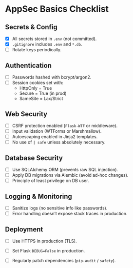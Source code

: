 # AppSec Basics Checklist

## Secrets & Config
- [x] All secrets stored in `.env` (not committed).
- [x] `.gitignore` includes `.env` and `*.db`.
- [ ] Rotate keys periodically.

## Authentication
- [ ] Passwords hashed with bcrypt/argon2.
- [ ] Session cookies set with:
  - HttpOnly = True
  - Secure = True (in prod)
  - SameSite = Lax/Strict

## Web Security
- [ ] CSRF protection enabled (`Flask-WTF` or middleware).
- [ ] Input validation (WTForms or Marshmallow).
- [ ] Autoescaping enabled in Jinja2 templates.
- [ ] No use of `| safe` unless absolutely necessary.

## Database Security
- [ ] Use SQLAlchemy ORM (prevents raw SQL injection).
- [ ] Apply DB migrations via Alembic (avoid ad-hoc changes).
- [ ] Principle of least privilege on DB user.

## Logging & Monitoring
- [ ] Sanitize logs (no sensitive info like passwords).
- [ ] Error handling doesn’t expose stack traces in production.

## Deployment
- [ ] Use HTTPS in production (TLS).
- [ ] Set Flask `DEBUG=False` in production.
- [ ] Regularly patch dependencies (`pip-audit` / `safety`).


